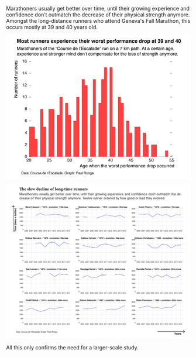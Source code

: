
Marathoners usually get better over time, until their growing experience and confidence don’t outmatch the decrease of their physical strength anymore. Amongst the long-distance runners who attend Geneva's Fall Marathon, this occurs mostly at 39 and 40 years old.

![Data visualization](_hist_edit.png)

![Data visualization](_12runners_edit.png)

All this only confirms the need for a larger-scale study.